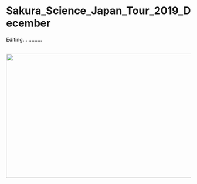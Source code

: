 # Sakura_Science_Japan_Tour_2019_December      

Editing.............


  <br />


<img src="https://github.com/asithishantha/Sakura_Science_Japan_Tour_2019_December/blob/main/iot%20gif.gif"  width="600px" height="338px" >
  <br />

